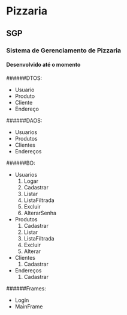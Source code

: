 # Pizzaria
## **SGP**
### Sistema de Gerenciamento de Pizzaria

#### Desenvolvido até o momento

######DTOS:
- Usuario
- Produto
- Cliente
- Endereço

######DAOS:
- Usuarios
- Produtos
- Clientes
- Endereços

######BO:
- Usuarios
  1. Logar
  2. Cadastrar
  3. Listar
  4. ListaFiltrada
  5. Excluir
  6. AlterarSenha
- Produtos
  1. Cadastrar
  2. Listar
  3. ListaFiltrada
  4. Excluir
  5. Alterar
- Clientes
  1. Cadastrar
- Endereços
  1. Cadastrar

######Frames:
- Login
- MainFrame
